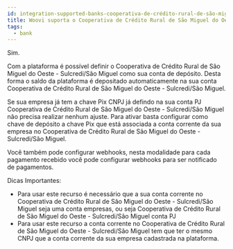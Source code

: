```yaml
---
id: integration-supported-banks-cooperativa-de-crédito-rural-de-são-miguel-do-oeste-sulcredisão-miguel
title: Woovi suporta o Cooperativa de Crédito Rural de São Miguel do Oeste - Sulcredi/São Miguel ?
tags:
  - bank
---
```


Sim.

Com a plataforma é possível definir o Cooperativa de Crédito Rural de São Miguel do Oeste - Sulcredi/São Miguel como sua conta de depósito. Desta forma o saldo da plataforma é depositado automaticamente na sua conta Cooperativa de Crédito Rural de São Miguel do Oeste - Sulcredi/São Miguel.

Se sua empresa já tem a chave Pix CNPJ já defindo na sua conta PJ Cooperativa de Crédito Rural de São Miguel do Oeste - Sulcredi/São Miguel não precisa realizar nenhum ajuste. Para ativar basta configurar como chave de depósito a chave Pix que está associada a conta corrente da sua empresa no Cooperativa de Crédito Rural de São Miguel do Oeste - Sulcredi/São Miguel.

Você também pode configurar webhooks, nesta modalidade para cada pagamento recebido você pode configurar webhooks para ser notificado de pagamentos.

Dicas Importantes:

- Para usar este recurso é necessário que a sua conta corrente no Cooperativa de Crédito Rural de São Miguel do Oeste - Sulcredi/São Miguel seja uma conta empresas, ou seja Cooperativa de Crédito Rural de São Miguel do Oeste - Sulcredi/São Miguel conta PJ
- Para usar este recurso a conta corrente no Cooperativa de Crédito Rural de São Miguel do Oeste - Sulcredi/São Miguel tem que ter o mesmo CNPJ que a conta corrente da sua empresa cadastrada na plataforma.
